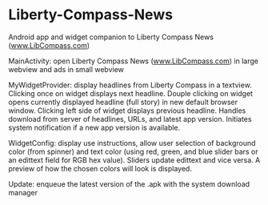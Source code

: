 # Liberty-Compass-News
Android app and widget companion to Liberty Compass News (www.LibCompass.com)

MainActivity: open Liberty Compass News (www.LibCompass.com) in large webview and ads in small webview

MyWidgetProvider: display headlines from Liberty Compass in a textview.  Clicking once on widget displays next 
  headline.  Douple clicking on widget opens currently displayed headline (full story) in new default browser 
  window.  Clicking left side of widget displays previous headline.  Handles download from server of headlines, URLs, 
  and latest app version.  Initiates system notification if a new app version is available.
  
WidgetConfig: display use instructions, allow user selection of background color (from spinner) and text color (using 
  red, green, and blue slider bars or an edittext field for RGB hex value).  Sliders update edittext and vice versa.
  A preview of how the chosen colors will look is displayed.
  
Update: enqueue the latest version of the .apk with the system download manager
